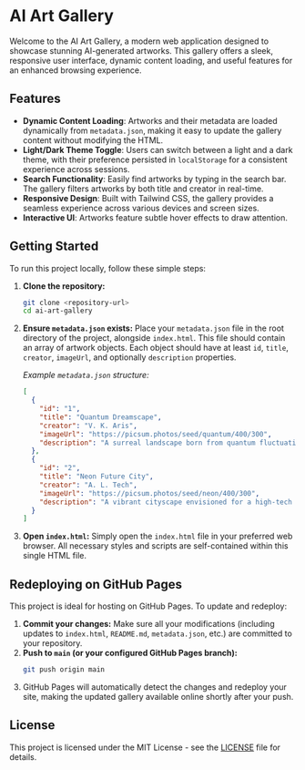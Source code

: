 # AI Art Gallery

Welcome to the AI Art Gallery, a modern web application designed to showcase stunning AI-generated artworks. This gallery offers a sleek, responsive user interface, dynamic content loading, and useful features for an enhanced browsing experience.

## Features

*   **Dynamic Content Loading**: Artworks and their metadata are loaded dynamically from `metadata.json`, making it easy to update the gallery content without modifying the HTML.
*   **Light/Dark Theme Toggle**: Users can switch between a light and a dark theme, with their preference persisted in `localStorage` for a consistent experience across sessions.
*   **Search Functionality**: Easily find artworks by typing in the search bar. The gallery filters artworks by both title and creator in real-time.
*   **Responsive Design**: Built with Tailwind CSS, the gallery provides a seamless experience across various devices and screen sizes.
*   **Interactive UI**: Artworks feature subtle hover effects to draw attention.

## Getting Started

To run this project locally, follow these simple steps:

1.  **Clone the repository:**
    ```bash
    git clone <repository-url>
    cd ai-art-gallery
    ```

2.  **Ensure `metadata.json` exists:**
    Place your `metadata.json` file in the root directory of the project, alongside `index.html`. This file should contain an array of artwork objects. Each object should have at least `id`, `title`, `creator`, `imageUrl`, and optionally `description` properties.

    *Example `metadata.json` structure:*
    ```json
    [
      {
        "id": "1",
        "title": "Quantum Dreamscape",
        "creator": "V. K. Aris",
        "imageUrl": "https://picsum.photos/seed/quantum/400/300",
        "description": "A surreal landscape born from quantum fluctuations."
      },
      {
        "id": "2",
        "title": "Neon Future City",
        "creator": "A. L. Tech",
        "imageUrl": "https://picsum.photos/seed/neon/400/300",
        "description": "A vibrant cityscape envisioned for a high-tech future."
      }
    ]
    ```

3.  **Open `index.html`:**
    Simply open the `index.html` file in your preferred web browser. All necessary styles and scripts are self-contained within this single HTML file.

## Redeploying on GitHub Pages

This project is ideal for hosting on GitHub Pages. To update and redeploy:

1.  **Commit your changes:** Make sure all your modifications (including updates to `index.html`, `README.md`, `metadata.json`, etc.) are committed to your repository.
2.  **Push to `main` (or your configured GitHub Pages branch):**
    ```bash
    git push origin main
    ```
3.  GitHub Pages will automatically detect the changes and redeploy your site, making the updated gallery available online shortly after your push.

## License

This project is licensed under the MIT License - see the [LICENSE](LICENSE) file for details.